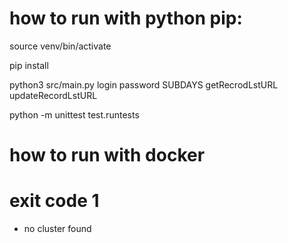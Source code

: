 # how to run with python pip:

source venv/bin/activate

pip install

python3 src/main.py login password SUBDAYS getRecrodLstURL updateRecordLstURL

python -m unittest test.runtests

# how to run with docker

# exit code 1
 - no cluster found